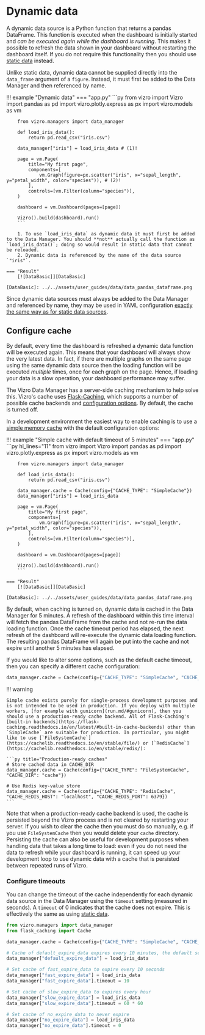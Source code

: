 # Dynamic data

A dynamic data source is a Python function that returns a pandas DataFrame. This function is executed when the dashboard is initially started and _can be executed again while the dashboard is running_. This makes it possible to refresh the data shown in your dashboard without restarting the dashboard itself. If you do not require this functionality then you should use [static data](static-data.md) instead.

Unlike static data, dynamic data cannot be supplied directly into the `data_frame` argument of a `figure`. Instead, it must first be added to the Data Manager and then referenced by name.

!!! example "Dynamic data"
    === "app.py"
        ```py
        from vizro import Vizro
        import pandas as pd
        import vizro.plotly.express as px
        import vizro.models as vm

        from vizro.managers import data_manager

        def load_iris_data():
            return pd.read_csv("iris.csv")

        data_manager["iris"] = load_iris_data # (1)!

        page = vm.Page(
            title="My first page",
            components=[
                vm.Graph(figure=px.scatter("iris", x="sepal_length", y="petal_width", color="species")), # (2)!
            ],
            controls=[vm.Filter(column="species")],
        )

        dashboard = vm.Dashboard(pages=[page])

        Vizro().build(dashboard).run()
        ```

        1. To use `load_iris_data` as dynamic data it must first be added to the Data Manager. You should **not** actually call the function as `load_iris_data()`; doing so would result in static data that cannot be reloaded.
        2. Dynamic data is referenced by the name of the data source `"iris"`.

    === "Result"
        [![DataBasic]][DataBasic]

    [DataBasic]: ../../assets/user_guides/data/data_pandas_dataframe.png

Since dynamic data sources must always be added to the Data Manager and referenced by name, they may be used in YAML configuration [exactly the same way as for static data sources](static-data.md#reference-by-name).

## Configure cache

By default, every time the dashboard is refreshed a dynamic data function will be executed again. This means that your dashboard will always show the very latest data. In fact, if there are multiple graphs on the same page using the same dynamic data source then the loading function will be executed _multiple_ times, once for each graph on the page. Hence, if loading your data is a slow operation, your dashboard performance may suffer.

The Vizro Data Manager has a server-side caching mechanism to help solve this. Vizro's cache uses [Flask-Caching](https://flask-caching.readthedocs.io/en/latest/), which supports a number of possible cache backends and [configuration options](https://flask-caching.readthedocs.io/en/latest/#configuring-flask-caching). By default, the cache is turned off. 

In a development environment the easiest way to enable caching is to use a [simple memory cache](https://cachelib.readthedocs.io/en/stable/simple/) with the default configuration options:

!!! example "Simple cache with default timeout of 5 minutes"
    === "app.py"
        ```py hl_lines="11"
        from vizro import Vizro
        import pandas as pd
        import vizro.plotly.express as px
        import vizro.models as vm

        from vizro.managers import data_manager

        def load_iris_data():
            return pd.read_csv("iris.csv")

        data_manager.cache = Cache(config={"CACHE_TYPE": "SimpleCache"})
        data_manager["iris"] = load_iris_data
        
        page = vm.Page(
            title="My first page",
            components=[
                vm.Graph(figure=px.scatter("iris", x="sepal_length", y="petal_width", color="species")),
            ],
            controls=[vm.Filter(column="species")],
        )

        dashboard = vm.Dashboard(pages=[page])

        Vizro().build(dashboard).run()
        ```

    === "Result"
        [![DataBasic]][DataBasic]

    [DataBasic]: ../../assets/user_guides/data/data_pandas_dataframe.png


By default, when caching is turned on, dynamic data is cached in the Data Manager for 5 minutes. A refresh of the dashboard within this time interval will fetch the pandas DataFrame from the cache and not re-run the data loading function. Once the cache timeout period has elapsed, the next refresh of the dashboard will re-execute the dynamic data loading function. The resulting pandas DataFrame will again be put into the cache and not expire until another 5 minutes has elapsed.

If you would like to alter some options, such as the default cache timeout, then you can specify a different cache configuration:

```py title="Simple cache with timeout set to 10 minutes"
data_manager.cache = Cache(config={"CACHE_TYPE": "SimpleCache", "CACHE_DEFAULT_TIMEOUT": 600})
```

!!! warning

    Simple cache exists purely for single-process development purposes and is not intended to be used in production. If you deploy with multiple workers, [for example with gunicorn](run.md/#gunicorn), then you should use a production-ready cache backend. All of Flask-Caching's [built-in backends](https://flask-caching.readthedocs.io/en/latest/#built-in-cache-backends) other than `SimpleCache` are suitable for production. In particular, you might like to use [`FileSystemCache`](https://cachelib.readthedocs.io/en/stable/file/) or [`RedisCache`](https://cachelib.readthedocs.io/en/stable/redis/):

    ```py title="Production-ready caches"
    # Store cached data in CACHE_DIR
    data_manager.cache = Cache(config={"CACHE_TYPE": "FileSystemCache", "CACHE_DIR": "cache"})

    # Use Redis key-value store
    data_manager.cache = Cache(config={"CACHE_TYPE": "RedisCache", "CACHE_REDIS_HOST": "localhost", "CACHE_REDIS_PORT": 6379})
    ```

Note that when a production-ready cache backend is used, the cache is persisted beyond the Vizro process and is not cleared by restarting your server. If you wish to clear the cache then you must do so manually, e.g. if you use `FileSystemCache` then you would delete your `cache` directory. Persisting the cache can also be useful for development purposes when handling data that takes a long time to load: even if you do not need the data to refresh while your dashboard is running, it can speed up your development loop to use dynamic data with a cache that is persisted between repeated runs of Vizro.

### Configure timeouts

You can change the timeout of the cache independently for each dynamic data source in the Data Manager using the `timeout` setting (measured in seconds). A `timeout` of 0 indicates that the cache does not expire. This is effectively the same as using [static data](static-data.md).
```py title="Set the cache timeout for each dynamic data source"
from vizro.managers import data_manager
from flask_caching import Cache

data_manager.cache = Cache(config={"CACHE_TYPE": "SimpleCache", "CACHE_DEFAULT_TIMEOUT": 600})

# Cache of default_expire_data expires every 10 minutes, the default set by CACHE_DEFAULT_TIMEOUT
data_manager["default_expire_data"] = load_iris_data

# Set cache of fast_expire_data to expire every 10 seconds
data_manager["fast_expire_data"] = load_iris_data
data_manager["fast_expire_data"].timeout = 10

# Set cache of slow_expire_data to expires every hour
data_manager["slow_expire_data"] = load_iris_data
data_manager["slow_expire_data"].timeout = 60 * 60

# Set cache of no_expire_data to never expire
data_manager["no_expire_data"] = load_iris_data
data_manager["no_expire_data"].timeout = 0
```
